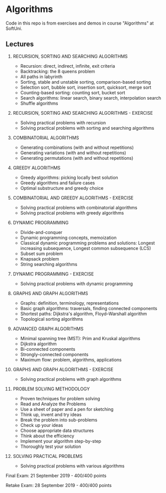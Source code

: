 # Algorithms
Code in this repo is from exercises and demos in course "Algorithms" at SoftUni.

## Lectures
1. RECURSION, SORTING AND SEARCHING ALGORITHMS
   * Recursion: direct, indirect, infinite, exit criteria
   * Backtracking: the 8 queens problem
   * Аll paths in labyrinth
   * Sorting, stable and unstable sorting, comparison-based sorting
   * Selection sort, bubble sort, insertion sort, quicksort, merge sort
   * Counting-based sorting: counting sort, bucket sort
   * Search algorithms: linear search, binary search, interpolation search
    * Shuffle algorithms
  
2. RECURSION, SORTING AND SEARCHING ALGORITHMS - EXERCISE
   * Solving practical problems with recursion
   * Solving practical problems with sorting and searching algorithms

3. COMBINATORIAL ALGORITHMS
   * Generating combinations (with and without repetitions)
   * Generating variations (with and without repetitions)
   * Generating permutations (with and without repetitions)
 
4. GREEDY ALGORITHMS
   * Greedy algorithms: picking locally best solution
   * Greedy algorithms and failure cases
   * Optimal substructure and greedy choice
 
5. COMBINATORIAL AND GREEDY ALGORITHMS - EXERCISE
   * Solving practical problems with combinatorial algorithms
   * Solving practical problems with greedy algorithms
   
6. DYNAMIC PROGRAMMING
    * Divide-and-conquer
    * Dynamic programming concepts, memoization
    * Classical dynamic programming problems and solutions: Longest increasing subsequence, Longest common subsequence (LCS)
    * Subset sum problem
    * Knapsack problem
    * String searching algorithms
    
 7. DYNAMIC PROGRAMMING - EXERCISE
    * Solving practical problems with dynamic programming
    
8. GRAPHS AND GRAPH ALGORITHMS
    * Graphs: definition, terminology, representations
    * Basic graph algorithms: traversals, finding connected components
    * Shortest paths: Dijkstra's algorithm, Floyd–Warshall algorithm
    * Topological sorting algorithms
   
9. ADVANCED GRAPH ALGORITHMS
    * Minimal spanning tree (MST): Prim and Kruskal algorithms
    * Dijkstra algorithm
    * Bi-connected components
    * Strongly-connected components
    * Maximum flow: problem, algorithms, applications
    
10. GRAPHS AND GRAPH ALGORITHMS - EXERCISE
    * Solving practical problems with graph algorithms

11. PROBLEM SOLVING METHODOLOGY
    * Proven techniques for problem solving
    * Read and Analyze the Problems
    * Use a sheet of paper and a pen for sketching
    * Think up, invent and try ideas
    * Break the problem into sub-problems
    * Check up your ideas
    * Choose appropriate data structures
    * Think about the efficiency
    * Implement your algorithm step-by-step
    * Thoroughly test your solution
    
12. SOLVING PRACTICAL PROBLEMS
    * Solving practical problems with various algorithms

Final Exam: 21 September 2019 - 400/400 points

Retake Exam: 28 September 2019 - 400/400 points
